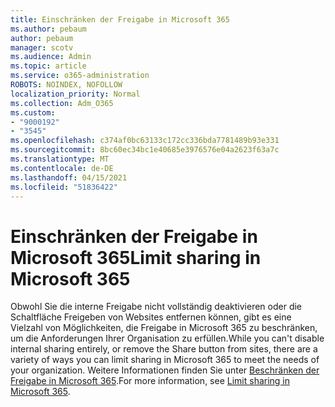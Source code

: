 ```yaml
---
title: Einschränken der Freigabe in Microsoft 365
ms.author: pebaum
author: pebaum
manager: scotv
ms.audience: Admin
ms.topic: article
ms.service: o365-administration
ROBOTS: NOINDEX, NOFOLLOW
localization_priority: Normal
ms.collection: Adm_O365
ms.custom:
- "9000192"
- "3545"
ms.openlocfilehash: c374af0bc63133c172cc336bda7781489b93e331
ms.sourcegitcommit: 8bc60ec34bc1e40685e3976576e04a2623f63a7c
ms.translationtype: MT
ms.contentlocale: de-DE
ms.lasthandoff: 04/15/2021
ms.locfileid: "51836422"
---
```

# <a name="limit-sharing-in-microsoft-365"></a><span data-ttu-id="30525-102">Einschränken der Freigabe in Microsoft 365</span><span class="sxs-lookup"><span data-stu-id="30525-102">Limit sharing in Microsoft 365</span></span>

<span data-ttu-id="30525-103">Obwohl Sie die interne Freigabe nicht vollständig deaktivieren oder die Schaltfläche Freigeben von Websites entfernen können, gibt es eine Vielzahl von Möglichkeiten, die Freigabe in Microsoft 365 zu beschränken, um die Anforderungen Ihrer Organisation zu erfüllen.</span><span class="sxs-lookup"><span data-stu-id="30525-103">While you can't disable internal sharing entirely, or remove the Share button from sites, there are a variety of ways you can limit sharing in Microsoft 365 to meet the needs of your organization.</span></span> <span data-ttu-id="30525-104">Weitere Informationen finden Sie unter [Beschränken der Freigabe in Microsoft 365](https://docs.microsoft.com/Office365/Enterprise/microsoft-365-limit-sharing).</span><span class="sxs-lookup"><span data-stu-id="30525-104">For more information, see [Limit sharing in Microsoft 365](https://docs.microsoft.com/Office365/Enterprise/microsoft-365-limit-sharing).</span></span>
